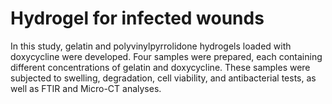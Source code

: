 # Hydrogel for infected wounds
In this study, gelatin and polyvinylpyrrolidone hydrogels loaded with doxycycline were developed. Four samples were prepared, each containing different concentrations of gelatin and doxycycline. These samples were subjected to swelling, degradation, cell viability, and antibacterial tests, as well as FTIR and Micro-CT analyses.
